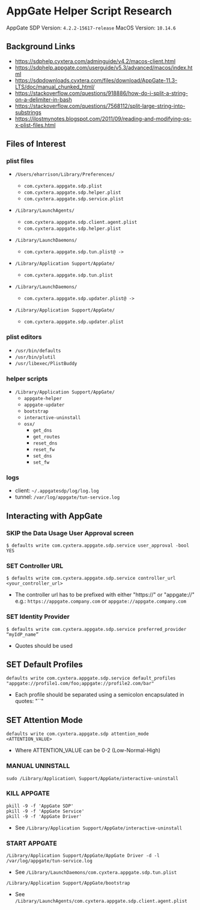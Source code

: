 # AppGate Helper Script Research

AppGate SDP Version: `4.2.2-15617-release`
MacOS Version: `10.14.6`

## Background Links
- https://sdphelp.cyxtera.com/adminguide/v4.2/macos-client.html
- https://sdphelp.appgate.com/userguide/v5.3/advanced/macos/index.html
- https://sdpdownloads.cyxtera.com/files/download/AppGate-11.3-LTS/doc/manual_chunked_html/
- https://stackoverflow.com/questions/918886/how-do-i-split-a-string-on-a-delimiter-in-bash
- https://stackoverflow.com/questions/7568112/split-large-string-into-substrings
- https://ilostmynotes.blogspot.com/2011/09/reading-and-modifying-os-x-plist-files.html

## Files of Interest

### plist files
- `/Users/eharrison/Library/Preferences/`
    - `com.cyxtera.appgate.sdp.plist`
    - `com.cyxtera.appgate.sdp.helper.plist`
    - `com.cyxtera.appgate.sdp.service.plist`

- `/Library/LaunchAgents/`
    - `com.cyxtera.appgate.sdp.client.agent.plist`
    - `com.cyxtera.appgate.sdp.helper.plist`

- `/Library/LaunchDaemons/`
    - `com.cyxtera.appgate.sdp.tun.plist@ ->`
- `/Library/Application Support/AppGate/`
    - `com.cyxtera.appgate.sdp.tun.plist`

 - `/Library/LaunchDaemons/`
   - `com.cyxtera.appgate.sdp.updater.plist@ ->`
- `/Library/Application Support/AppGate/`
  - `com.cyxtera.appgate.sdp.updater.plist`

### plist editors
- `/usr/bin/defaults`
- `/usr/bin/plutil`
- `/usr/libexec/PlistBuddy`

### helper scripts
- `/Library/Application Support/AppGate/`
    - `appgate-helper`
    - `appgate-updater`
    - `bootstrap`
    - `interactive-uninstall`
    - `osx/`
        - `get_dns`
        - `get_routes`
        - `reset_dns`
        - `reset_fw`
        - `set_dns`
        - `set_fw`

### logs
- client: `~/.appgatesdp/log/log.log`
- tunnel: `/var/log/appgate/tun-service.log`

## Interacting with AppGate

### SKIP the Data Usage User Approval screen
```  
$ defaults write com.cyxtera.appgate.sdp.service user_approval -bool YES
```

### SET Controller URL
```  
$ defaults write com.cyxtera.appgate.sdp.service controller_url <your_controller_url>
```
- The controller url has to be prefixed with either "https://" or "appgate://" 
  e.g.: `https://appgate.company.com` or `appgate://appgate.company.com`

### SET Identity Provider
```  
$ defaults write com.cyxtera.appgate.sdp.service preferred_provider “myIdP_name” 
```
- Quotes should be used

## SET Default Profiles
```
defaults write com.cyxtera.appgate.sdp.service default_profiles "appgate://profile1.com/foo;appgate://profile2.com/bar" 
```
- Each profile should be separated using a semicolon encapsulated in quotes: "``"

## SET Attention Mode 
```
defaults write com.cyxtera.appgate.sdp attention_mode <ATTENTION_VALUE>
```
- Where ATTENTION_VALUE can be 0-2 (Low-Normal-High)

### MANUAL UNINSTALL
```
sudo /Library/Application\ Support/AppGate/interactive-uninstall
```

### KILL APPGATE
```
pkill -9 -f 'AppGate SDP'
pkill -9 -f 'AppGate Service'
pkill -9 -f 'AppGate Driver'
```
- See `/Library/Application Support/AppGate/interactive-uninstall`

### START APPGATE
```
/Library/Application Support/AppGate/AppGate Driver -d -l /var/log/appgate/tun-service.log
```
- See `/Library/LaunchDaemons/com.cyxtera.appgate.sdp.tun.plist`

```
/Library/Application Support/AppGate/bootstrap
```
- See `/Library/LaunchAgents/com.cyxtera.appgate.sdp.client.agent.plist`

